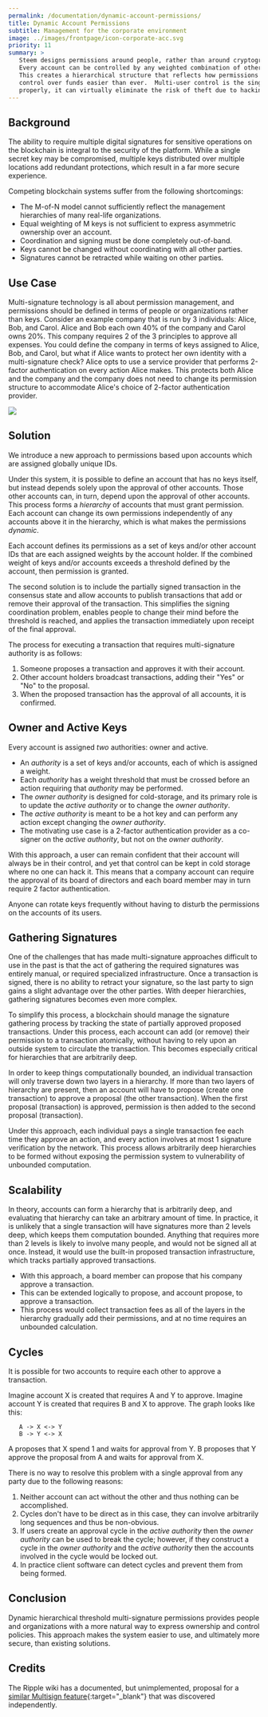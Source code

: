```yaml
---
permalink: /documentation/dynamic-account-permissions/
title: Dynamic Account Permissions
subtitle: Management for the corporate environment
image: ../images/frontpage/icon-corporate-acc.svg
priority: 11
summary: >
   Steem designs permissions around people, rather than around cryptography, making it easy to use.
   Every account can be controlled by any weighted combination of other accounts and private keys.
   This creates a hierarchical structure that reflects how permissions are organized in real life, and makes multi-user
   control over funds easier than ever.  Multi-user control is the single biggest contributor to security, and, when used
   properly, it can virtually eliminate the risk of theft due to hacking.
---
```


## Background

The ability to require multiple digital signatures for sensitive operations on the blockchain is integral to the security of the platform.
While a single secret key may be compromised, multiple keys distributed over multiple locations add redundant
protections, which result in a far more secure experience.

Competing blockchain systems suffer from the following shortcomings:

- The M-of-N model cannot sufficiently reflect the management hierarchies of many real-life organizations.
- Equal weighting of M keys is not sufficient to express asymmetric ownership over an account.
- Coordination and signing must be done completely out-of-band.
- Keys cannot be changed without coordinating with all other parties.
- Signatures cannot be retracted while waiting on other parties.

## Use Case

Multi-signature technology is all about permission management, and permissions should be defined in terms of people or organizations rather than keys.
Consider an example company that is run by 3 individuals: Alice, Bob, and Carol.
Alice and Bob each own 40% of the company and Carol owns 20%.
This company requires 2 of the 3 principles to approve all expenses.
You could define the company in terms of keys assigned to Alice, Bob, and Carol, but what if Alice wants to protect her
own identity with a multi-signature check?
Alice opts to use a service provider that performs 2-factor authentication on every action Alice makes.
This protects both Alice and the company and the company does not need to change its permission structure to accommodate
Alice's choice of 2-factor authentication provider.


<img class="img-responsive img-thumbnail" src="/images/dynamic-accounts.png"/>



## Solution

We introduce a new approach to permissions based upon accounts which are assigned globally unique IDs.

Under this system, it is possible to define an account that has no keys itself, but instead depends solely upon the
approval of other accounts.
Those other accounts can, in turn, depend upon the approval of other accounts.
This process forms a *hierarchy* of accounts that must grant permission.
Each account can change its own permissions independently of any accounts above it in the hierarchy, which is what makes
the permissions *dynamic*.

Each account defines its permissions as a set of keys and/or other account IDs that are each assigned weights by the
account holder. If the combined weight of keys and/or accounts exceeds a threshold defined by the account, then
permission is granted.

The second solution is to include the partially signed transaction in the consensus state and allow accounts to publish
transactions that add or remove their approval of the transaction.
This simplifies the signing coordination problem, enables people to change their mind before the threshold is reached,
and applies the transaction immediately upon receipt of the final approval.

The process for executing a transaction that requires multi-signature authority is as follows:

1. Someone proposes a transaction and approves it with their account.
2. Other account holders broadcast transactions, adding their "Yes" or "No" to the proposal.
3. When the proposed transaction has the approval of all accounts, it is confirmed.

## Owner and Active Keys

Every account is assigned *two* authorities: owner and active.

- An *authority* is a set of keys and/or accounts, each of which is assigned a weight.
- Each *authority* has a weight threshold that must be crossed before an action requiring that *authority* may be performed.
- The *owner authority* is designed for cold-storage, and its primary role is to update the *active authority* or to
change the *owner authority*.
- The *active authority* is meant to be a hot key and can perform any action except changing the *owner authority*.
- The motivating use case is a 2-factor authentication provider as a co-signer on the *active authority*, but not on the
*owner authority*.

With this approach, a user can remain confident that their account will always be in their control, and yet that control
can be kept in cold storage where no one can hack it. This means that a company account can require the approval of its
board of directors and each board member may in turn require 2 factor authentication.

Anyone can rotate keys frequently without having to disturb the permissions on the accounts of its users.

## Gathering Signatures

One of the challenges that has made multi-signature approaches difficult to use in the past is that the act of gathering the
required signatures was entirely manual, or required specialized infrastructure.
Once a transaction is signed, there is no ability to retract your signature, so the last party to sign gains a slight advantage over the other parties.
With deeper hierarchies, gathering signatures becomes even more complex.

To simplify this process, a blockchain should manage the signature gathering process by tracking the state of partially
approved proposed transactions.
Under this process, each account can add (or remove) their permission to a transaction atomically, without having to rely
upon an outside system to circulate the transaction.
This becomes especially critical for hierarchies that are arbitrarily deep.

In order to keep things computationally bounded, an individual transaction will only traverse down two layers in a hierarchy.
If more than two layers of hierarchy are present, then an account will have to propose (create one transaction) to
approve a proposal (the other transaction).
When the first proposal (transaction) is approved, permission is then added to the second proposal (transaction).

<!--*TODO: insert cass diagram here*-->

Under this approach, each individual pays a single transaction fee each time they approve an action, and every action
involves at most 1 signature verification by the network. This process allows arbitrarily deep hierarchies to be formed without exposing the permission system to vulnerability of
unbounded computation.

## Scalability

In theory, accounts can form a hierarchy that is arbitrarily deep, and evaluating that hierarchy can take an arbitrary
amount of time. In practice, it is unlikely that a single transaction will have signatures more than 2 levels deep,
which keeps them computation bounded.  Anything that requires more than 2 levels is likely to involve many
people, and would not be signed all at once. Instead, it would use the built-in proposed transaction
infrastructure, which tracks partially approved transactions.

- With this approach, a board member can propose that his company approve a transaction.
- This can be extended logically to propose, and account propose, to approve a transaction.
- This process would collect transaction fees as all of the layers in the hierarchy gradually add their permissions, and
at no time requires an unbounded calculation.

## Cycles

It is possible for two accounts to require each other to approve a transaction.

Imagine account X is created that requires A and Y to approve.
Imagine account Y is created that requires B and X to approve.
The graph looks like this:

       A -> X <-> Y
       B -> Y <-> X

A proposes that X spend 1  and waits  for approval from Y.
B proposes that Y approve the proposal from A and waits for approval from X.

There is no way to resolve this problem with a single approval from any party due to the following reasons:

1. Neither account can act without the other and thus nothing can be accomplished.
2. Cycles don't have to be direct as in this case, they can involve arbitrarily long sequences and thus be non-obvious.
3. If users create an approval cycle in the *active authority* then the *owner authority* can be used to break the cycle;
however, if they construct a cycle in the *owner authority* and the *active authority* then the accounts involved in the cycle would be locked out.
4. In practice client software can detect cycles and prevent them from being formed.

## Conclusion

Dynamic hierarchical threshold multi-signature permissions provides people and organizations with a more natural way
to express ownership and control policies. This approach makes the system easier to use, and ultimately more secure, than existing solutions.

## Credits

The Ripple wiki has a documented, but unimplemented, proposal for a [similar Multisign feature](https://wiki.ripple.com/Multisign#Transaction_Proposal){:target="_blank"} that
was discovered independently.
